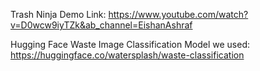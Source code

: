 Trash Ninja Demo Link: https://www.youtube.com/watch?v=D0wcw9iyTZk&ab_channel=EishanAshraf

Hugging Face Waste Image Classification Model we used: https://huggingface.co/watersplash/waste-classification
